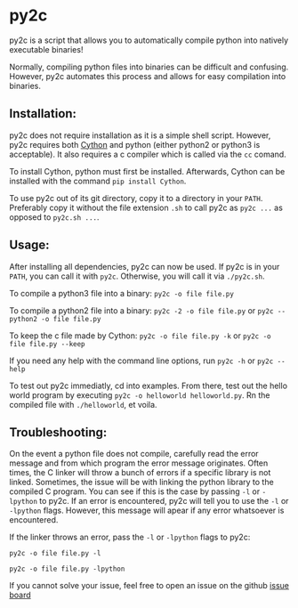 # py2c

py2c is a script that allows you to automatically compile python into natively executable binaries!

Normally, compiling python files into binaries can be difficult and confusing. However, py2c automates this process and allows for easy compilation into binaries.


## Installation:

py2c does not require installation as it is a simple shell script. However, py2c requires both [Cython](https://github.com/cython/cython) and python (either python2 or python3 is acceptable). It also requires a c compiler which is called via the `cc` comand.

To install Cython, python must first be installed. Afterwards, Cython can be installed with the command `pip install Cython`.

To use py2c out of its git directory, copy it to a directory in your `PATH`. Preferably copy it without the file extension `.sh` to call py2c as `py2c ...` as opposed to `py2c.sh ...`.


## Usage:

After installing all dependencies, py2c can now be used. If py2c is in your `PATH`, you can call it with `py2c`. Otherwise, you will call it via `./py2c.sh`.

To compile a python3 file into a binary: `py2c -o file file.py`

To compile a python2 file into a binary: `py2c -2 -o file file.py` or `py2c --python2 -o file file.py`

To keep the c file made by Cython: `py2c -o file file.py -k` or `py2c -o file file.py --keep`

If you need any help with the command line options, run `py2c -h` or `py2c --help`

To test out py2c immediatly, cd into examples. From there, test out the hello world program by executing `py2c -o helloworld helloworld.py`. Rn the compiled file with `./helloworld`, et voila.


## Troubleshooting:

On the event a python file does not compile, carefully read the error message and from which program the error message originates. Often times, the C linker will throw a bunch of errors if a specific library is not linked. Sometimes, the issue will be with linking the python library to the compiled C program. You can see if this is the case by passing `-l` or `-lpython` to py2c. If an error is encountered, py2c will tell you to use the `-l` or `-lpython` flags. However, this message will apear if any error whatsoever is encountered.

If the linker throws an error, pass the `-l` or `-lpython` flags to py2c:
	
	py2c -o file file.py -l

	py2c -o file file.py -lpython

If you cannot solve your issue, feel free to open an issue on the github [issue board](https://github.com/Raniconduh/py2c/issues)

